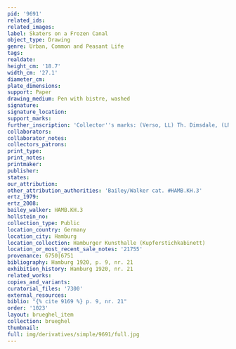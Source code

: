 ```yaml
---
pid: '9691'
related_ids: 
related_images: 
label: Skaters on a Frozen Canal
object_type: Drawing
genre: Urban, Common and Peasant Life
tags: 
realdate: 
height_cm: '18.7'
width_cm: '27.1'
diameter_cm: 
plate_dimensions: 
support: Paper
drawing_medium: Pen with bistre, washed
signature: 
signature_location: 
support_marks: 
further_inscription: 'Collector''s marks: (Verso, LL) Th. Dimsdale, (LR) William Eisdaile'
collaborators: 
collaborator_notes: 
collectors_patrons: 
print_type: 
print_notes: 
printmaker: 
publisher: 
states: 
our_attribution: 
other_attribution_authorities: 'Bailey/Walker cat. #HAMB.KH.3'
ertz_1979: 
ertz_2008: 
bailey_walker: HAMB.KH.3
hollstein_no: 
collection_type: Public
location_country: Germany
location_city: Hamburg
location_collection: Hamburger Kunsthalle (Kupferstichkabinett)
location_or_most_recent_sale_notes: '21755'
provenance: 6750|6751
bibliography: Hamburg 1920, p. 9, nr. 21
exhibition_history: Hamburg 1920, nr. 21
related_works: 
copies_and_variants: 
curatorial_files: '7300'
external_resources: 
biblio: "{% cite 9169 %} p. 9, nr. 21"
order: '1023'
layout: brueghel_item
collection: brueghel
thumbnail: 
full: img/derivatives/simple/9691/full.jpg
---
```

